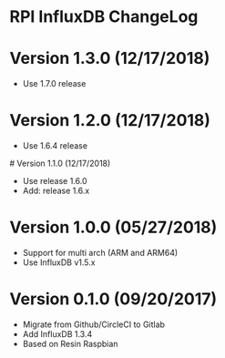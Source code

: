 RPI InfluxDB ChangeLog
=================================


# Version 1.3.0 (12/17/2018)

- Use 1.7.0 release

# Version 1.2.0 (12/17/2018)

- Use 1.6.4 release

# Version 1.1.0 (12/17/2018)

- Use release 1.6.0
- Add: release 1.6.x

# Version 1.0.0 (05/27/2018)

- Support for multi arch (ARM and ARM64)
- Use InfluxDB v1.5.x

# Version 0.1.0 (09/20/2017)

- Migrate from Github/CircleCI to Gitlab
- Add InfluxDB 1.3.4
- Based on Resin Raspbian
